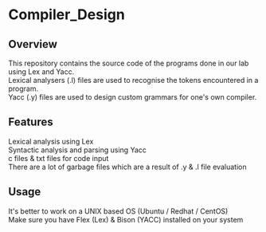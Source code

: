 # __Compiler_Design__
## Overview
This repository contains the source code of the programs done in our lab using Lex and Yacc. <br> Lexical analysers (.l) files are used to recognise the tokens encountered in a program. <br> Yacc (.y) files are used to design custom grammars for one's own compiler.

## Features
Lexical analysis using Lex <br>
Syntactic analysis and parsing using Yacc <br>
c files & txt files for code input <br>
There are a lot of garbage files which are a result of .y & .l file evaluation

## Usage
It's better to work on a UNIX based OS (Ubuntu / Redhat / CentOS) <br>
Make sure you have Flex (Lex) & Bison (YACC) installed on your system <br>

